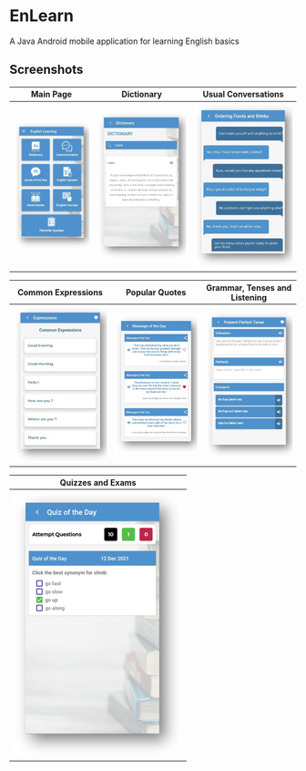 
# EnLearn

A Java Android mobile application for learning English basics




## Screenshots

| Main Page | Dictionary | Usual Conversations |
| --- | --- | --- |
| ![App Screenshot](https://github.com/ChronoStone/EnLearn/blob/master/App%20Screens/01.jpg?raw=true) | ![App Screenshot](https://github.com/ChronoStone/EnLearn/blob/master/App%20Screens/02.jpg?raw=true) | ![App Screenshot](https://github.com/ChronoStone/EnLearn/blob/master/App%20Screens/03.jpg?raw=true) |

| Common Expressions | Popular Quotes | Grammar, Tenses and Listening |
| --- | --- | --- |
| ![App Screenshot](https://github.com/ChronoStone/EnLearn/blob/master/App%20Screens/04.jpg?raw=true) | ![App Screenshot](https://github.com/ChronoStone/EnLearn/blob/master/App%20Screens/05.jpg?raw=true) | ![App Screenshot](https://github.com/ChronoStone/EnLearn/blob/master/App%20Screens/07.jpg?raw=true) |

| Quizzes and Exams |
| --- |
| ![App Screenshot](https://github.com/ChronoStone/EnLearn/blob/master/App%20Screens/06.png?raw=true) |


